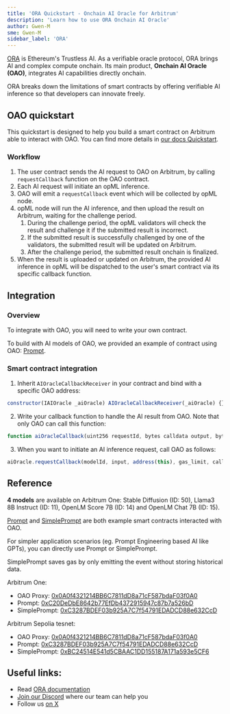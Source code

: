 ```yaml
---
title: 'ORA Quickstart - Onchain AI Oracle for Arbitrum'
description: 'Learn how to use ORA Onchain AI Oracle'
author: Gwen-M
sme: Gwen-M
sidebar_label: 'ORA'
---
```


[ORA](https://ora.io) is Ethereum's Trustless AI.
As a verifiable oracle protocol, ORA brings AI and complex compute onchain.
Its main product, **Onchain AI Oracle (OAO)**, integrates AI capabilities directly onchain.

ORA breaks down the limitations of smart contracts by offering verifiable AI inference so that developers can innovate freely.

## OAO quickstart

This quickstart is designed to help you build a smart contract on Arbitrum able to interact with OAO. You can find more details in [our docs Quickstart](https://docs.ora.io/doc/oao-onchain-ai-oracle/develop-guide).

### Workflow

1. The user contract sends the AI request to OAO on Arbitrum, by calling `requestCallback` function on the OAO contract.
2. Each AI request will initiate an opML inference.
3. OAO will emit a `requestCallback` event which will be collected by opML node.
4. opML node will run the AI inference, and then upload the result on Arbitrum, waiting for the challenge period.
   1. During the challenge period, the opML validators will check the result and challenge it if the submitted result is incorrect.
   2. If the submitted result is successfully challenged by one of the validators, the submitted result will be updated on Arbitrum.
   3. After the challenge period, the submitted result onchain is finalized.
5. When the result is uploaded or updated on Arbitrum, the provided AI inference in opML will be dispatched to the user's smart contract via its specific callback function.

## Integration

### Overview

To integrate with OAO, you will need to write your own contract.

To build with AI models of OAO, we provided an example of contract using OAO: [Prompt](https://arbiscan.io/address/0xC20DeDbE8642b77EfDb4372915947c87b7a526bD).

### Smart contract integration

1. Inherit `AIOracleCallbackReceiver` in your contract and bind with a specific OAO address:

```jsx
constructor(IAIOracle _aiOracle) AIOracleCallbackReceiver(_aiOracle) {}
```

2. Write your callback function to handle the AI result from OAO. Note that only OAO can call this function:

```jsx
function aiOracleCallback(uint256 requestId, bytes calldata output, bytes calldata callbackData) external override onlyAIOracleCallback()
```

3. When you want to initiate an AI inference request, call OAO as follows:

```jsx
aiOracle.requestCallback(modelId, input, address(this), gas_limit, callbackData);
```

## Reference

**4 models** are available on Arbitrum One: Stable Diffusion (ID: 50), Llama3 8B Instruct (ID: 11), OpenLM Score 7B (ID: 14) and OpenLM Chat 7B (ID: 15).

[Prompt](https://docs.ora.io/doc/oao-onchain-ai-oracle/reference) and [SimplePrompt](https://docs.ora.io/doc/oao-onchain-ai-oracle/reference) are both example smart contracts interacted with OAO.

For simpler application scenarios (eg. Prompt Engineering based AI like GPTs), you can directly use Prompt or SimplePrompt.

SimplePrompt saves gas by only emitting the event without storing historical data.

Arbitrum One:

- OAO Proxy: [0x0A0f4321214BB6C7811dD8a71cF587bdaF03f0A0](https://arbiscan.io/address/0x0A0f4321214BB6C7811dD8a71cF587bdaF03f0A0)
- Prompt: [0xC20DeDbE8642b77EfDb4372915947c87b7a526bD](https://arbiscan.io/address/0xC20DeDbE8642b77EfDb4372915947c87b7a526bD)
- SimplePrompt: [0xC3287BDEF03b925A7C7f54791EDADCD88e632CcD](https://arbiscan.io/address/0xC3287BDEF03b925A7C7f54791EDADCD88e632CcD)

Arbitrum Sepolia tesnet:

- OAO Proxy: [0x0A0f4321214BB6C7811dD8a71cF587bdaF03f0A0](https://sepolia.arbiscan.io/address/0x0A0f4321214BB6C7811dD8a71cF587bdaF03f0A0)
- Prompt: [0xC3287BDEF03b925A7C7f54791EDADCD88e632CcD](https://sepolia.arbiscan.io/address/0xC3287BDEF03b925A7C7f54791EDADCD88e632CcD)
- SimplePrompt: [0xBC24514E541d5CBAAC1DD155187A171a593e5CF6](https://sepolia.arbiscan.io/address/0xBC24514E541d5CBAAC1DD155187A171a593e5CF6)

## Useful links:

- Read [ORA documentation](https://docs.ora.io)
- [Join our Discord](https://discord.gg/ora-io) where our team can help you
- Follow us [on X](https://x.com/OraProtocol)

